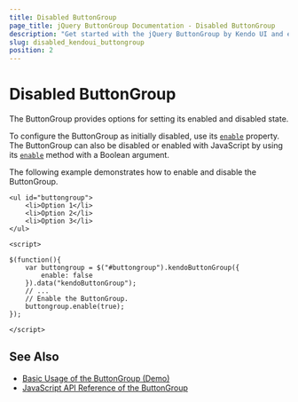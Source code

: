 ```yaml
---
title: Disabled ButtonGroup
page_title: jQuery ButtonGroup Documentation - Disabled ButtonGroup
description: "Get started with the jQuery ButtonGroup by Kendo UI and enable or disable the widget."
slug: disabled_kendoui_buttongroup
position: 2
---
```


# Disabled ButtonGroup

The ButtonGroup provides options for setting its enabled and disabled state.  

To configure the ButtonGroup as initially disabled, use its [`enable`](/api/javascript/ui/buttongroup/configuration/enable) property. The ButtonGroup can also be disabled or enabled with JavaScript by using its [`enable`](/api/javascript/ui/buttongroup/methods/enable) method with a Boolean argument.

The following example demonstrates how to enable and disable the ButtonGroup.

	<ul id="buttongroup">
		<li>Option 1</li>
		<li>Option 2</li>
		<li>Option 3</li>
	</ul>

	<script>

	$(function(){
		var buttongroup = $("#buttongroup").kendoButtonGroup({
			enable: false
		}).data("kendoButtonGroup");
		// ...
		// Enable the ButtonGroup.
		buttongroup.enable(true);
	});

	</script>

## See Also

* [Basic Usage of the ButtonGroup (Demo)](https://demos.telerik.com/kendo-ui/buttongroup/index)
* [JavaScript API Reference of the ButtonGroup](/api/javascript/ui/buttongroup)
